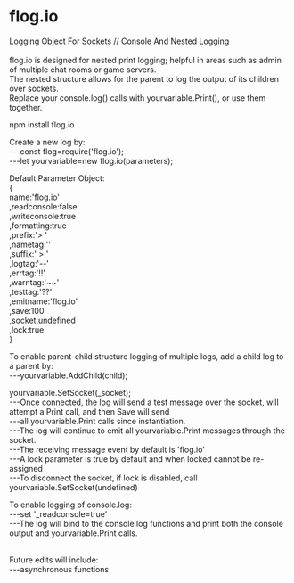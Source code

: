 # flog.io
Logging Object For Sockets // Console And Nested Logging<br/>
<br/>
flog.io is designed for nested print logging; helpful in areas such as admin of multiple chat rooms or game servers.<br/>
The nested structure allows for the parent to log the output of its children over sockets.<br/>
Replace your console.log() calls with yourvariable.Print(), or use them together.<br/>

npm install flog.io<br/>

Create a new log by:<br/>
---const flog=require('flog.io');<br/>
---let yourvariable=new flog.io(parameters);<br/>

Default Parameter Object:<br/>
{<br/>
name:'flog.io'<br/>
,readconsole:false<br/>
,writeconsole:true<br/>
,formatting:true<br/>
,prefix:'\> '<br/>
,nametag:''<br/>
,suffix:' \> '<br/>
,logtag:'\-\-'<br/>
,errtag:'\!\!'<br/>
,warntag:'\~\~'<br/>
,testtag:'\?\?'<br/>
,emitname:'flog.io'<br/>
,save:100<br/>
,socket:undefined<br/>
,lock:true<br/>
}<br/>

To enable parent-child structure logging of multiple logs, add a child log to a parent by:<br/>
---yourvariable.AddChild(child);<br/>

yourvariable.SetSocket(\_socket);<br/>
---Once connected, the log will send a test message over the socket, will attempt a Print call, and then Save will send<br/>
---all yourvariable.Print calls since instantiation.<br/>
---The log will continue to emit all yourvariable.Print messages through the socket.<br/>
---The receiving message event by default is 'flog.io'<br/>
---A lock parameter is true by default and when locked cannot be re-assigned<br/>
---To disconnect the socket, if lock is disabled, call yourvariable.SetSocket(undefined)<br/>

To enable logging of console.log:<br/>
---set '\_readconsole=true'<br/>
---The log will bind to the console.log functions and print both the console output and yourvariable.Print calls.<br/>
<br/>

Future edits will include:<br/>
---asynchronous functions<br/>



  
